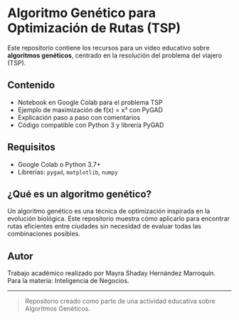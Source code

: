 # Algoritmo Genético para Optimización de Rutas (TSP)

Este repositorio contiene los recursos para un video educativo sobre **algoritmos genéticos**, centrado en la resolución del problema del viajero (TSP).

## Contenido

- Notebook en Google Colab para el problema TSP
- Ejemplo de maximización de f(x) = x² con PyGAD
- Explicación paso a paso con comentarios
- Código compatible con Python 3 y librería PyGAD

## Requisitos

- Google Colab o Python 3.7+
- Librerías: `pygad`, `matplotlib`, `numpy`

## ¿Qué es un algoritmo genético?

Un algoritmo genético es una técnica de optimización inspirada en la evolución biológica. Este repositorio muestra cómo aplicarlo para encontrar rutas eficientes entre ciudades sin necesidad de evaluar todas las combinaciones posibles.

## Autor

Trabajo académico realizado por Mayra Shaday Hernández Marroquín.  
Para la materia: Inteligencia de Negocios.

---

> Repositorio creado como parte de una actividad educativa sobre Algoritmos Genéticos.
